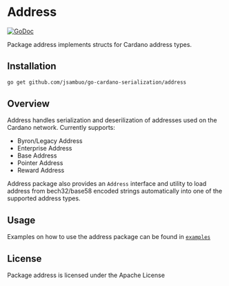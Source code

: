 # Address

[![GoDoc](https://godoc.org/github.com/jsambuo/go-cardano-serialization/address?status.svg)](https://godoc.org/github.com/jsambuo/go-cardano-serialization/address)

Package address implements structs for Cardano address types. 

## Installation

```bash
go get github.com/jsambuo/go-cardano-serialization/address
```

## Overview 

Address handles serialization and deserilization of addresses used on the Cardano network. Currently supports:

- Byron/Legacy Address
- Enterprise Address
- Base Address
- Pointer Address
- Reward Address

Address package also provides an `Address` interface and utility to load address from bech32/base58 encoded strings automatically into one of the supported address types.

## Usage 

Examples on how to use the address package can be found in [`examples`](../examples/address/)

## License
Package address is licensed under the Apache License